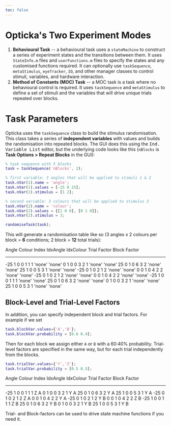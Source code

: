 ```yaml
---
toc: false
---
```


# Opticka's Two Experiment Modes

1. **Behavioural Task** -- a behavioural task uses a `stateMachine` to construct a series of experiment states and the transitions between them. It uses `StateInfo.m` files and `userFunctions.m` files to specify the states and any customised functions required. It can optionally use `taskSequence`, `metaStimulus`, `eyeTracker`, `IO`, and other manager classes to control stimuli, variables, and hardware interaction.
1. **Method of Constants (MOC) Task** -- a MOC task is a task where no behavioural control is required. It uses `taskSequence` and `metaStimulus` to define a set of stimuli and the variables that will drive unique trials repeated over blocks. 

# Task Parameters

Opticka uses the `taskSequence` class to build the stimulus randomisation. This class takes a series of **independent variables** with values and builds the randomisation into repeated blocks. The GUI does this using the <kbd>Ind. Variable List</kbd> editor, but the underlying code looks like this (`nBlocks` is **Task Options > Repeat Blocks** in the GUI):

```matlab
% task sequence with 5 blocks
task = taskSequence('nBlocks', 2);

% first variable: 3 angles that will be applied to stimuli 1 & 2
task.nVar(1).name = 'angle';
task.nVar(1).values = [-25 0 25];
task.nVar(1).stimulus = [1 2];

% second variable: 3 colours that will be applied to stimulus 3
task.nVar(2).name = 'colour';
task.nVar(2).values = {[1 0 0], [0 1 0]};
task.nVar(2).stimulus = 3;

randomiseTask(task);
```

This will generate a randomisation table like so (3 angles x 2 colours per block = **6** conditions; 2 block = **12** total trials):

Angle     Colour       Index       IdxAngle     IdxColour    Trial Factor     Block Factor
-----     ------       --------    ---------    ---------    -------------    -------------
-25       1 0  0       1           1            1            'none'           'none'
  0       1 0  0       3           2            1            'none'           'none'
 25       0 1  0       6           3            2            'none'           'none'
 25       1 0  0       5           3            1            'none'           'none'
-25       0 1  0       2           1            2            'none'           'none'
  0       0 1  0       4           2            2            'none'           'none'
-25       0 1  0       2           1            2            'none'           'none'
  0       0 1  0       4           2            2            'none'           'none'
-25       1 0  0       1           1            1            'none'           'none'
 25       0 1  0       6           3            2            'none'           'none'
  0       1 0  0       3           2            1            'none'           'none'
 25       1 0  0       5           3            1            'none'           'none'


## Block-Level and Trial-Level Factors

In addition, you can specify independent block and trial factors. For example if we set 

```matlab
task.blockVar.values={'A','B'};
task.blockVar.probability = [0.6 0.4];
```

Then for each block we assign either `A` or `B` with a 60:40% probability. Trial-level factors are specified in the same way, but for each trial independently from the blocks.
	
```matlab
task.trialVar.values={'Y','Z'};
task.trialVar.probability = [0.5 0.5];
```

Angle     Colour       Index       IdxAngle     IdxColour    Trial Factor     Block Factor
-----     ------       --------    ---------    ---------    -------------    -------------
-25       1 0  0       1           1            1            Z                A
  0       1 0  0       3           2            1            Y                A
 25       0 1  0       6           3            2            Y                A
 25       1 0  0       5           3            1            Y                A
-25       0 1  0       2           1            2            Z                A
  0       0 1  0       4           2            2            Y                A
-25       0 1  0       2           1            2            Y                B
  0       0 1  0       4           2            2            Z                B
-25       1 0  0       1           1            1            Z                B
 25       0 1  0       6           3            2            Y                B
  0       1 0  0       3           2            1            Y                B
 25       1 0  0       5           3            1            Y                B

Trial- and Block-factors can be used to drive state machine functions if you need it.